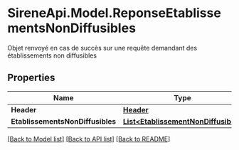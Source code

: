 # SireneApi.Model.ReponseEtablissementsNonDiffusibles
Objet renvoyé en cas de succès sur une requête demandant des établissements non diffusibles

## Properties

Name | Type | Description | Notes
------------ | ------------- | ------------- | -------------
**Header** | [**Header**](Header.md) |  | [optional] 
**EtablissementsNonDiffusibles** | [**List&lt;EtablissementNonDiffusible&gt;**](EtablissementNonDiffusible.md) |  | [optional] 

[[Back to Model list]](../README.md#documentation-for-models) [[Back to API list]](../README.md#documentation-for-api-endpoints) [[Back to README]](../README.md)

